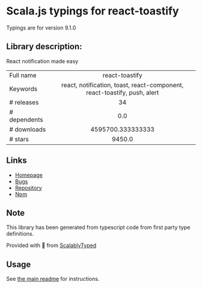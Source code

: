
# Scala.js typings for react-toastify

Typings are for version 9.1.0

## Library description:
React notification made easy

|                    |                 |
| ------------------ | :-------------: |
| Full name          | react-toastify |
| Keywords           | react, notification, toast, react-component, react-toastify, push, alert |
| # releases         | 34 |
| # dependents       | 0.0 |
| # downloads        | 4595700.333333333 |
| # stars            | 9450.0 |

## Links
- [Homepage](https://github.com/fkhadra/react-toastify#readme)
- [Bugs](https://github.com/fkhadra/react-toastify/issues)
- [Repository](https://github.com/fkhadra/react-toastify)
- [Npm](https://www.npmjs.com/package/react-toastify)
    


## Note
This library has been generated from typescript code from first party type definitions.

Provided with :purple_heart: from [ScalablyTyped](https://github.com/oyvindberg/ScalablyTyped)

## Usage
See [the main readme](../../readme.md) for instructions.


